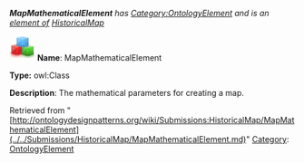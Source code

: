 ___MapMathematicalElement__ has [Category:OntologyElement](../../Category/OntologyElement.md "Category:OntologyElement") and is an [element of](../../Property/ElementOf.md "Property:ElementOf") [HistoricalMap](../../Submissions/HistoricalMap.md "Submissions:HistoricalMap")_


  




[![Class](../../images/thumb/2/27/Class.gif/45px-Class.gif)](../../Image/Class.gif.md "Class")
__Name__: MapMathematicalElement 


__Type:__ owl:Class 


__Description__: The mathematical parameters for creating a map. 





Retrieved from "[http://ontologydesignpatterns.org/wiki/Submissions:HistoricalMap/MapMathematicalElement](../../Submissions/HistoricalMap/MapMathematicalElement.md)"
 [Category](http://ontologydesignpatterns.org/wiki/Special:Categories "Special:Categories"): [OntologyElement](../../Category/OntologyElement.md "Category:OntologyElement")